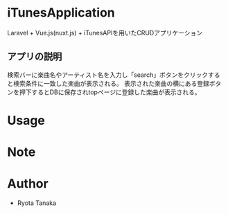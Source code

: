 # iTunesApplication

 Laravel + Vue.js(nuxt.js) + iTunesAPIを用いたCRUDアプリケーション

## アプリの説明
検索バーに楽曲名やアーティスト名を入力し「search」ボタンをクリックすると検索条件に一致した楽曲が表示される。
表示された楽曲の横にある登録ボタンを押下するとDBに保存されtopページに登録した楽曲が表示される。

# Usage



# Note


# Author

* Ryota Tanaka


